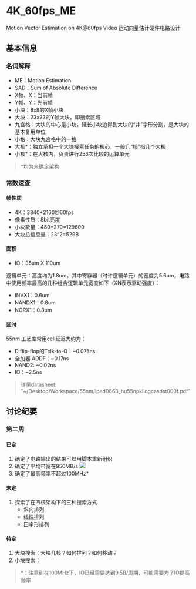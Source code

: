 # 4K_60fps_ME

Motion Vector Estimation on 4K@60fps Video 运动向量估计硬件电路设计

## 基本信息

### 名词解释

- ME：Motion Estimation
- SAD：Sum of Absolute Difference
- X帧、X：当前帧
- Y帧、Y：先前帧
- 小块：8x8的X帧小块
- 大块：23x23的Y帧大块，即搜索区域
- 九宫格：大块的中心是小块，延长小块边得到大块的“井”字形分割，是大块的基本复用单位
- 小格：大块九宫格中的一格
- 大核*：独立承担一个大块搜索任务的核心，一般几“核”指几个大核
- 小核*：在大核内，负责进行256次比较的运算单元

> *均为未确定架构

### 常数速查

#### 帧性质

- 4K：3840*2160@60fps
- 像素性质：8bit亮度
- 小块数量：480*270=129600
- 大块总信息量：23^2=529B

#### 面积

- IO：35um X 110um

逻辑单元：高度均为1.8um，其中寄存器（时许逻辑单元）的宽度为5.6um，电路中使用频率最高的几种组合逻辑单元宽度如下（XN表示驱动强度）：

- INVX1：0.6um
- NANDX1：0.8um
- NORX1：0.8um

#### 延时

55nm 工艺库常用cell延迟大约为：

- D flip-flop的Tclk-to-Q：~0.075ns
- 全加器 ADDF：~0.17ns
- NAND2: ~0.02ns
- IO：~2.5ns

> 详见datasheet: "~/Desktop/Workspace/55nm/lped0663_hu55npkllogcasdst000f.pdf"

## 讨论纪要

### 第二周

#### 已定

1. 确定了电路输出的结果可以用脚本重新组织
2. 确定了平均带宽在950MB/s
   <img src="http://chart.googleapis.com/chart?cht=tx&chl=\Large 2\times1\mathrm{B}\times3840\times2160\times60\mathrm{fps}=950\mathrm{MB/s}" style="border:none;">
3. 确定了最高频率不超过100MHz*

#### 未定

1. 探索了在四核架构下的三种搜索方式
   - 斜向排列
   - 线性排列
   - 田字形排列

#### 待定

1. 大块搜索：大块几核？如何排列？如何移动？
2. 小块搜索：

> *：注意到在100MHz下，IO已经需要达到9.5B/周期，可能需要为了IO提高频率
